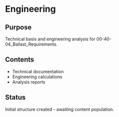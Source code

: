 # Engineering

## Purpose
Technical basis and engineering analysis for 00-40-04_Ballast_Requirements.

## Contents
- Technical documentation
- Engineering calculations
- Analysis reports

## Status
Initial structure created - awaiting content population.
